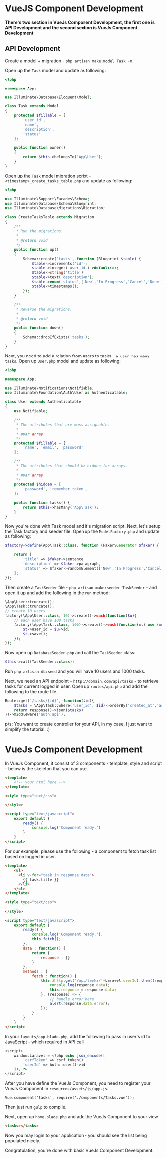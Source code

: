 # VueJS Component Development

**There's two section in VueJs Component Development, the first one is API Development and the second section is VueJs Component Development**

## API Development

Create a model + migration - `php artisan make:model Task -m`.

Open up the `Task` model and update as following:

```php
<?php

namespace App;

use Illuminate\Database\Eloquent\Model;

class Task extends Model
{
    protected $fillable = [
    	'user_id',
    	'name',
    	'description',
    	'status'
    ];

    public function owner()
    {
    	return $this->belongsTo('App\User');
    }
}
```

Open up the `Task` model migration script - `<timestamp>_create_tasks_table.php` and update as following:

```php
<?php

use Illuminate\Support\Facades\Schema;
use Illuminate\Database\Schema\Blueprint;
use Illuminate\Database\Migrations\Migration;

class CreateTasksTable extends Migration
{
    /**
     * Run the migrations.
     *
     * @return void
     */
    public function up()
    {
        Schema::create('tasks', function (Blueprint $table) {
            $table->increments('id');
            $table->integer('user_id')->default(0);
            $table->string('title');
            $table->text('description');
            $table->enum('status',['New','In Progress','Cancel','Done']);
            $table->timestamps();
        });
    }

    /**
     * Reverse the migrations.
     *
     * @return void
     */
    public function down()
    {
        Schema::dropIfExists('tasks');
    }
}
```

Next, you need to add a relation from users to tasks - `a user has many tasks`.  Open up `User.php` model and update as following:

```php
<?php

namespace App;

use Illuminate\Notifications\Notifiable;
use Illuminate\Foundation\Auth\User as Authenticatable;

class User extends Authenticatable
{
    use Notifiable;

    /**
     * The attributes that are mass assignable.
     *
     * @var array
     */
    protected $fillable = [
        'name', 'email', 'password',
    ];

    /**
     * The attributes that should be hidden for arrays.
     *
     * @var array
     */
    protected $hidden = [
        'password', 'remember_token',
    ];

    public function tasks() {
        return $this->hasMany('App\Task');
    }
}
```

Now you're done with Task model and it's migration script. Next, let's setup the Task factory and seeder file. Open up the `ModelFactory.php` and update as following:

```php
$factory->define(App\Task::class, function (Faker\Generator $faker) {

    return [
        'title' => $faker->sentence,
        'description' => $faker->paragraph,
        'status' => $faker->randomElement(['New','In Progress','Cancel','Done'])
    ];
});
```

Then create a `TaskSeeder` file - `php artisan make:seeder TaskSeeder` - and open it up and add the following in the `run` method:

```php
\App\User::truncate();
\App\Task::truncate();
// create 10 users
factory(\App\User::class, 10)->create()->each(function($u){
	// each user have 100 tasks
	factory(\App\Task::class, 100)->create()->each(function($t) use ($u) {
		$t->user_id = $u->id;
		$t->save();
	});
});
```

Now open up `DatabaseSeeder.php` and call the `TaskSeeder` class:

```php
$this->call(TaskSeeder::class);
```

Run `php artisan db:seed` and you will have 10 users and 1000 tasks.

Next, we need an API endpoint - `http://domain.com/api/tasks` - to retrieve tasks for current logged in user. Open up `routes/api.php` and add the following to the route file.

```php
Route::get('/tasks/{id}', function($id){
	$tasks = \App\Task::where('user_id', $id)->orderBy('created_at','asc')->paginate(5);
	return response()->json($tasks);
})->middleware('auth:api');
```

p/s: You want to create controller for your API, in my case, I just want to simplify the tutorial. :)

# VueJs Component Development

In VueJs Component, it consist of 3 components - template, style and script - below is the skeleton that you can use.

```html
<template>
    <!-- your html here -->
</template>

<style type="text/css">
    
</style>

<script type="text/javascript">
    export default {
        ready() {
            console.log('Component ready.')
        }
    }
</script>
```

For our example, please use the following - a component to fetch task list based on logged in user.

```html
<template>
    <ul>
      <li v-for="task in response.data">
        {{ task.title }}
      </li>
    </ul>
</template>

<style type="text/css">
    
</style>

<script type="text/javascript">
    export default {
        ready() {
            console.log('Component ready.');
            this.fetch();
        },
        data : function() {
            return {
                response : {}
            }
        },
        methods : {
            fetch : function() {
                this.$http.get('/api/tasks/'+Laravel.userId).then((response) => {
                    console.log(response.data);
                    this.response = response.data;
                }, (response) => {
                    // handle error here
                    alert(response.data.error);
                });
            }
        }
    }
</script>
```

In your `layouts/app.blade.php`, add the following to pass in user's id to JavaScript - which required in API call.

```php
<script>
    window.Laravel = <?php echo json_encode([
        'csrfToken' => csrf_token(),
        'userId' => Auth::user()->id
    ]); ?>
</script>
```

After you have define the VueJs Component, you need to register your VueJs Component in `resources/assets/js/app.js`.

```javacript
Vue.component('tasks', require('./components/Tasks.vue'));
```

Then just run `gulp` to compile.

Next, open up `home.blade.php` and add the VueJs Component to your view

```html
<tasks></tasks>
```

Now you may login to your application - you should see the list being populated nicely. 

Congratulation, you're done with basic VueJs Component Development.